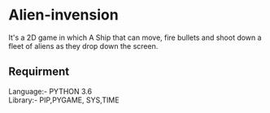 # Alien-invension
It's a 2D game in which A Ship that can move, fire bullets and shoot down a
fleet of aliens as they drop down the screen.
## Requirment
Language:- PYTHON 3.6  
Library:- PIP,PYGAME, SYS,TIME  

###


